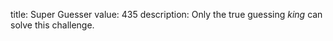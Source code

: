 title: Super Guesser
value: 435
description: Only the true guessing *king* can solve this challenge.